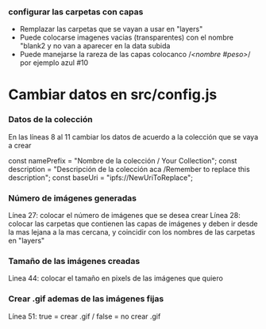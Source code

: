 ### configurar las carpetas con capas
- Remplazar las carpetas que se vayan a usar en "layers"
- Puede colocarse imagenes vacias (transparentes) con el nombre "blank2 y no van a aparecer en la data subida
- Puede manejarse la rareza de las capas colocanco /*<nombre #peso>*/ por ejemplo azul #10

# Cambiar datos en src/config.js

### Datos de la colección
En las líneas 8 al 11 cambiar los datos de acuerdo a la colección que se vaya a crear

const namePrefix = "Nombre de la colección / Your Collection";
const description = "Descripción de la colección aca /Remember to replace this description";
const baseUri = "ipfs://NewUriToReplace";

### Número de imágenes generadas
Línea 27: colocar el número de imágenes que se desea crear
Línea 28: colocar las carpetas que contienen las capas de imágenes y deben ir desde la mas lejana a la mas cercana, y coincidir con los nombres de las carpetas en "layers"

### Tamaño de las imágenes creadas
Linea 44: colocar el tamaño en pixels de las imágenes que quiero

### Crear .gif ademas de las imágenes fijas
Línea 51: true = crear .gif / false = no crear .gif